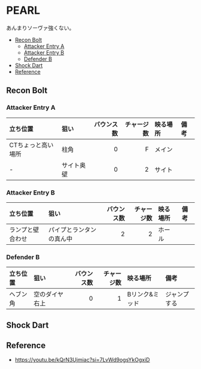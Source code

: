 # PEARL <!-- omit in toc -->

あんまりソーヴァ強くない。

* [Recon Bolt](#recon-bolt)
  * [Attacker Entry A](#attacker-entry-a)
  * [Attacker Entry B](#attacker-entry-b)
  * [Defender B](#defender-b)
* [Shock Dart](#shock-dart)
* [Reference](#reference)

## Recon Bolt

### Attacker Entry A

| 立ち位置           | 狙い       | バウンス数 | チャージ数 | 映る場所 | 備考 |
| :----------------- | :--------- | ---------: | ---------: | :------- | :--- |
| CTちょっと高い場所 | 柱角       |          0 |          F | メイン   |      |
| -                  | サイト奥壁 |          0 |          2 | サイト   |      |

### Attacker Entry B

| 立ち位置         | 狙い                     | バウンス数 | チャージ数 | 映る場所 | 備考 |
| :--------------- | :----------------------- | ---------: | ---------: | :------- | :--- |
| ランプと壁合わせ | パイプとランタンの真ん中 |          2 |          2 | ホール   |      |

### Defender B

| 立ち位置 | 狙い           | バウンス数 | チャージ数 | 映る場所       | 備考         |
| :------- | :------------- | ---------: | ---------: | :------------- | :----------- |
| ヘブン角 | 空のダイヤ右上 |          0 |          1 | Bリンク&ミッド | ジャンプする |

## Shock Dart

## Reference

* <https://youtu.be/kQrN3Ujmiac?si=7LvWd9ogsYkOgxiD>
